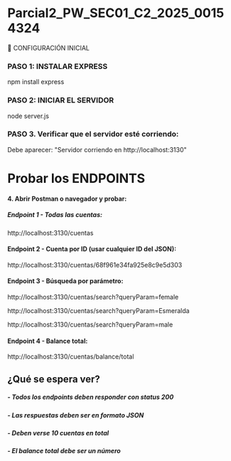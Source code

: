 # Parcial2_PW_SEC01_C2_2025_00154324

🔧 CONFIGURACIÓN INICIAL

### PASO 1: INSTALAR EXPRESS
npm install express

### PASO 2: INICIAR EL SERVIDOR
node server.js

### PASO 3. Verificar que el servidor esté corriendo:
Debe aparecer: "Servidor corriendo en http://localhost:3130"

# Probar los ENDPOINTS 

#### 4. Abrir Postman o navegador y probar:

##### Endpoint 1 - Todas las cuentas:
http://localhost:3130/cuentas

#### Endpoint 2 - Cuenta por ID (usar cualquier ID del JSON):
http://localhost:3130/cuentas/68f961e34fa925e8c9e5d303

#### Endpoint 3 - Búsqueda por parámetro:
http://localhost:3130/cuentas/search?queryParam=female

http://localhost:3130/cuentas/search?queryParam=Esmeralda

http://localhost:3130/cuentas/search?queryParam=male

#### Endpoint 4 - Balance total:
http://localhost:3130/cuentas/balance/total

## ¿Qué se espera ver?
#####  - Todos los endpoints deben responder con status 200
##### - Las respuestas deben ser en formato JSON
##### - Deben verse 10 cuentas en total
##### - El balance total debe ser un número
